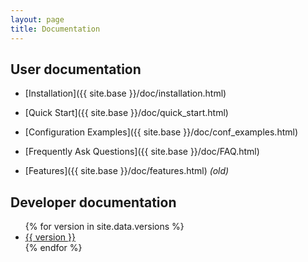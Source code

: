 ```yaml
---
layout: page
title: Documentation
---
```


## User documentation

- [Installation]({{ site.base }}/doc/installation.html)
- [Quick Start]({{ site.base }}/doc/quick_start.html)
- [Configuration Examples]({{ site.base }}/doc/conf_examples.html)
- [Frequently Ask Questions]({{ site.base }}/doc/FAQ.html)

- [Features]({{ site.base }}/doc/features.html) *(old)*

## Developer documentation

<ul>
  {% for version in site.data.versions %}
  <li>
    <a href="{{ site.base }}/doc/versions/{{ version }}">{{ version }}</a>
  </li>
  {% endfor %}
</ul>

<!-- DEBUG

{% for doc in site.doc %}
{{ doc.title }}: {{ doc.url }}
{% endfor %}

-->

<!--
vim: ts=2 expandtab
-->
